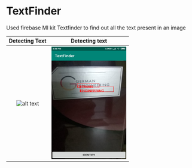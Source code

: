 # TextFinder
Used firebase Ml kit Textfinder to find out all the text present in an image

Detecting Text             | Detecting text
:-------------------------:|:-------------------------:
<img src="https://github.com/kshitiz-kumar/TextFinder/blob/master/WhatsApp%20Image%202019-03-14%20at%207.19.16%20PM.jpeg" alt="alt text" width="200" height="300">  |  <img src="https://github.com/kshitiz-kumar/TextFinder/blob/master/text1.jpeg" alt="alt text" width="200" height="300">



